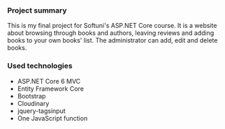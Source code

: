 <h3>Project summary</h3>
This is my final project for Softuni's ASP.NET Core course. It is a website about browsing through books and authors, leaving reviews and adding books to your own books' list. The administrator can add, edit and delete books.
<h3> Used technologies</h3>
<ul>
  <li>ASP.NET Core 6 MVC</li>
  <li>Entity Framework Core</li>
  <li>Bootstrap</li>
  <li>Cloudinary</li>
  <li>jquery-tagsinput</li>
  <li>One JavaScript function</li>
  </ul>

